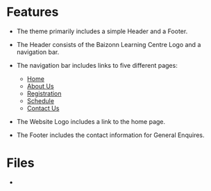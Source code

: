 # Features
- The theme primarily includes a simple Header and a Footer.
- The Header consists of the Baizonn Learning Centre Logo and a navigation bar.
- The navigation bar includes links to five different pages:

  - [Home](https://cp3402-team-a.com/) 
  - [About Us](https://cp3402-team-a.com/about-us-2/)  
  - [Registration](https://cp3402-team-a.com/registration/)
  - [Schedule](https://cp3402-team-a.com/schedule/)
  - [Contact Us](https://cp3402-team-a.com/contact-us/)

- The Website Logo includes a link to the home page.
- The Footer includes the contact information for General Enquires.

# Files
- 
